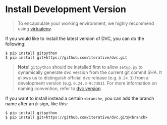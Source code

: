 # Install Development Version

> To encapsulate your working environment, we highly recommend using
> [virtualenv](https://virtualenv.pypa.io/en/stable/).

If you would like to install the latest version of DVC, you can do the
following:

```dvc
$ pip install gitpython
$ pip install git+https://github.com/iterative/dvc.git
```

> **Note**! `gitpython` should be installed first to allow `setup.py` to
> dynamically generate dvc version from the current git commit SHA. It allows us
> to distinguish official dvc release (e.g. `0.24.3`) from a development version
> (e.g. `0.24.3-9c7381`). For more information on naming convention, refer to
> [dvc version](/doc/command-reference/version).

If you want to install instead a certain `<branch>`, you can add the branch name
after an `@`-sign, like this:

```dvc
$ pip install gitpython
$ pip install git+https://github.com/iterative/dvc.git@<branch>
```
